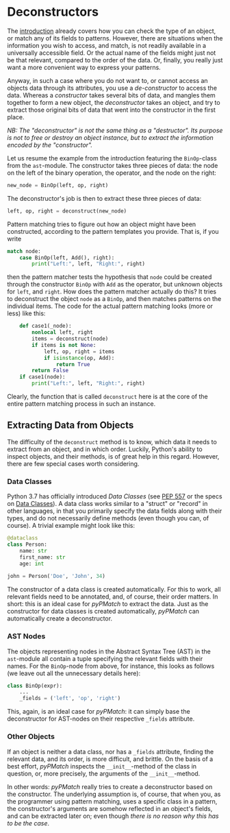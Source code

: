 # Deconstructors

The [introduction](INTRODUCTION.md) already covers how you can check the type of an object, or match any of its fields
to patterns.  However, there are situations when the information you wish to access, and match, is not readily 
available in a universally accessible field.  Or the actual name of the fields might just not be that relevant, 
compared to the order of the data.  Or, finally, you really just want a more convenient way to express your patterns.

Anyway, in such a case where you do not want to, or cannot access an objects data through its attributes, you use a
_de-constructor_ to access the data.  Whereas a _constructor_ takes several bits of data, and mangles them together
to form a new object, the _deconstructor_ takes an object, and try to extract those original bits of data that went
into the constructor in the first place.

_NB: The "deconstructor" is not the same thing as a "destructor".  Its purpose is not to free or destroy an object
instance, but to extract the information encoded by the "constructor"._

Let us resume the example from the introduction featuring the `BinOp`-class from the `ast`-module.  The constructor
takes three pieces of data: the node on the left of the binary operation, the operator, and the node on the right:
```python
new_node = BinOp(left, op, right)
```
The deconstructor's job is then to extract these three pieces of data:
```python
left, op, right = deconstruct(new_node)
```

Pattern matching tries to figure out how an object might have been constructed, according to the pattern templates you
provide.  That is, if you write
```python
match node:
    case BinOp(left, Add(), right):
        print("Left:", left, "Right:", right)
```
then the pattern matcher tests the hypothesis that `node` could be created through the constructor `BinOp` with `Add`
as the operator, but unknown objects for `left`, and `right`.  How does the pattern matcher actually do this?  It tries
to deconstruct the object `node` as a `BinOp`, and then matches patterns on the individual items.  The code for the
actual pattern matching looks (more or less) like this:
```python
    def case1(_node):
        nonlocal left, right
        items = deconstruct(node)
        if items is not None:
            left, op, right = items
            if isinstance(op, Add):
                return True
        return False
    if case1(node):
        print("Left:", left, "Right:", right)
```
Clearly, the function that is called `deconstruct` here is at the core of the entire pattern matching process in such
an instance.


## Extracting Data from Objects

The difficulty of the `deconstruct` method is to know, which data it needs to extract from an object, and in which
order.  Luckily, Python's ability to inspect objects, and their methods, is of great help in this regard.  However,
there are few special cases worth considering.


### Data Classes

Python 3.7 has officially introduced _Data Classes_ (see [PEP 557](https://www.python.org/dev/peps/pep-0557/)
or the specs on [Data Classes](https://docs.python.org/3/library/dataclasses.html)).
A data class works similar to a "struct" or "record" in other languages, in that you primarily specify the data
fields along with their types, and do not necessarily define methods (even though you can, of course).  A trivial 
example might look like this:
```python
@dataclass
class Person:
    name: str
    first_name: str
    age: int
     
john = Person('Doe', 'John', 34)
```
The constructor of a data class is created automatically.  For this to work, all relevant fields need to be annotated,
and, of course, their order matters.  In short: this is an ideal case for _pyPMatch_ to extract the data.  Just as
the constructor for data classes is created automatically, _pyPMatch_ can automatically create a deconstructor.


### AST Nodes

The objects representing nodes in the Abstract Syntax Tree (AST) in the `ast`-module all contain a tuple specifying 
the relevant fields with their names.  For the `BinOp`-node from above, for instance, this looks as follows (we leave
out all the unnecessary details here):
```python
class BinOp(expr):
    ...
    _fields = ('left', 'op', 'right')
```
This, again, is an ideal case for _pyPMatch_: it can simply base the deconstructor for AST-nodes on their respective
`_fields` attribute.


### Other Objects

If an object is neither a data class, nor has a `_fields` attribute, finding the relevant data, and its order, is
more difficult, and brittle.  On the basis of a best effort, _pyPMatch_ inspects the `__init__`-method of the class
in question, or, more precisely, the arguments of the `__init__`-method.

In other words: _pyPMatch_ really tries to create a deconstructor based on the constructor.  The underlying assumption
is, of course, that when you, as the programmer using pattern matching, uses a specific class in a pattern, the
constructor's arguments are somehow reflected in an object's fields, and can be extracted later on; even though
_there is no reason why this has to be the case_.

